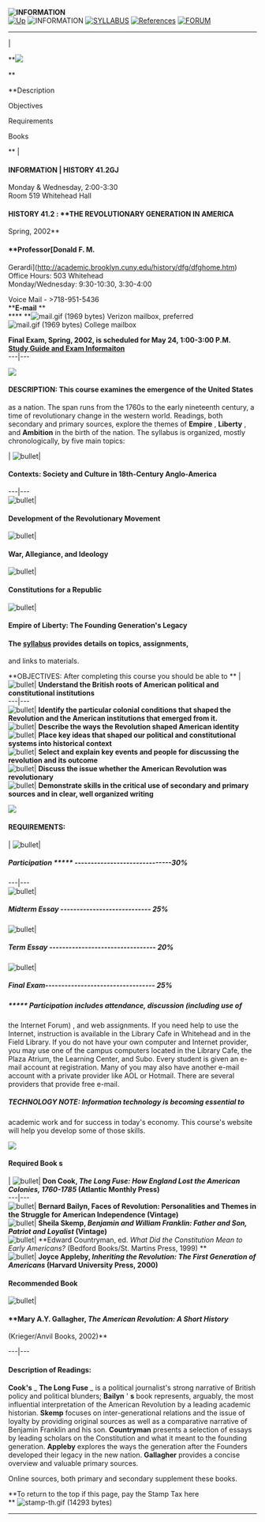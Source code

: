 **![INFORMATION](_derived/amrv-inf1.htm_cmp_corporat010_bnr.gif)**  
[![Up](_derived/up_cmp_corporat010_hbtn.gif)](amrvtop.htm)
![INFORMATION](_derived/amrv-inf1.htm_cmp_corporat010_hbtn_p.gif)
[![SYLLABUS](_derived/amrv-syl1.htm_cmp_corporat010_hbtn.gif)](amrv-syl1.htm)
[![References](_derived/ref.htm_cmp_corporat010_hbtn.gif)](ref.htm)
[![FORUM](_derived/forum.htm_cmp_corporat010_hbtn.gif)](forum.htm)  
  
---  
  
|

**![](redcoat.gif)  
  
  
  
  
**



 **Description  
  
Objectives  
  
Requirements  
  
Books  
  


** |

#### INFORMATION | HISTORY 41.2GJ  
Monday & Wednesday, 2:00-3:30  
Room 519 Whitehead Hall

#### **HISTORY 41.2** : **THE REVOLUTIONARY GENERATION IN AMERICA  
Spring, 2002**

#### **Professor[Donald F. M.
Gerardi](http://academic.brooklyn.cuny.edu/history/dfg/dfghome.htm)  
Office Hours: 503 Whitehead  
Monday/Wednesday: 9:30-10:30, 3:30-4:00  
  
Voice Mail - >718-951-5436  
****E-mail** **  
****  **![mail.gif \(1969 bytes\)](mail.gif) Verizon mailbox, preferred  
![mail.gif \(1969 bytes\)](mail.gif) College mailbox

**Final Exam, Spring, 2002, is scheduled for May 24, 1:00-3:00 P.M.  
[Study Guide and Exam Informaiton](412-exam.htm)**  
---|---  
  
![](_themes/corporat/acorrule.gif)

#### **DESCRIPTION:** This course examines the emergence of the United States
as a nation. The span runs from the 1760s to the early nineteenth century, a
time of revolutionary change in the western world. Readings, both secondary
and primary sources, explore the themes of **Empire** , **Liberty** , and
**Ambition** in the birth of the nation. The syllabus is organized, mostly
chronologically, by five main topics:

| ![bullet](_themes/corporat/acorbul1.gif)|

####  **Contexts: Society and Culture in 18th-Century Anglo-America**  
  
---|---  
![bullet](_themes/corporat/acorbul1.gif)|

####  **Development of the Revolutionary Movement**  
  
![bullet](_themes/corporat/acorbul1.gif)|

####  **War, Allegiance, and Ideology**  
  
![bullet](_themes/corporat/acorbul1.gif)|

####  **Constitutions for a Republic**  
  
![bullet](_themes/corporat/acorbul1.gif)|

#### **Empire of Liberty: The Founding Generation's Legacy**  
  
#### The [syllabus](amrv-syl1.htm) provides details on topics, assignments,
and links to materials.  
  


**OBJECTIVES: After completing this course you should be able to ** |
![bullet](_themes/corporat/acorbul1.gif)| **Understand the British roots of
American political and constitutional institutions**  
---|---  
![bullet](_themes/corporat/acorbul1.gif)| **Identify the particular colonial
conditions that shaped the Revolution and the American institutions that
emerged from it.**  
![bullet](_themes/corporat/acorbul1.gif)| **Describe the ways the Revolution
shaped American identity**  
![bullet](_themes/corporat/acorbul1.gif)| **Place key ideas that shaped our
political and constitutional systems into historical context**  
![bullet](_themes/corporat/acorbul1.gif)| **Select and explain key events and
people for discussing the revolution and its outcome**  
![bullet](_themes/corporat/acorbul1.gif)| **Discuss the issue whether the
American Revolution was revolutionary**  
![bullet](_themes/corporat/acorbul1.gif)| **Demonstrate skills in the critical
use of secondary and primary sources and in clear,   well organized writing**  
  
![](_themes/corporat/acorrule.gif)

#### **REQUIREMENTS:**

| ![bullet](_themes/corporat/acorbul1.gif)|

#####  Participation ***** \------------------------------30%  
  
---|---  
![bullet](_themes/corporat/acorbul1.gif)|

#####  Midterm Essay ---------------------------- 25%  
  
![bullet](_themes/corporat/acorbul1.gif)|

##### Term Essay --------------------------------- 20%  
  
![bullet](_themes/corporat/acorbul1.gif)|

##### Final Exam---------------------------------- 25%  
  
##### ***** Participation includes attendance, discussion (including use of
the Internet Forum) ,  and web assignments. If you need help to use the
Internet, instruction is available in the Library Cafe in Whitehead and in the
Field Library. If you do not have your own computer and Internet provider, you
may use one of the campus computers located in the Library Cafe, the Plaza
Atrium, the Learning Center, and Subo. Every student is given an e-mail
account at registration. Many of you may also have another e-mail account with
a private provider like AOL or Hotmail. There are several providers that
provide free e-mail.

##### **TECHNOLOGY NOTE:** Information technology is becoming essential to
academic work and for success in today's economy. This course's website will
help you develop some of those skills.  
  
![](_themes/corporat/acorrule.gif)

#### **Required  Book s**

| ![bullet](_themes/corporat/acorbul1.gif)| **Don Cook, _The Long Fuse: How
England Lost the American Colonies, 1760-1785_ (Atlantic Monthly Press)**  
---|---  
![bullet](_themes/corporat/acorbul1.gif)| **Bernard Bailyn, Faces of
Revolution: Personalities and Themes in the Struggle for American Independence
(Vintage)**  
![bullet](_themes/corporat/acorbul1.gif)| **Sheila Skemp, _Benjamin and
William Franklin: Father and Son, Patriot and Loyalist_ (Vintage)**  
![bullet](_themes/corporat/acorbul1.gif)| **Edward Countryman, ed. _What Did
the Constitution Mean to Early Americans?_ (Bedford Books/St. Martins Press,
1999) **  
![bullet](_themes/corporat/acorbul1.gif)| **Joyce Appleby, _Inheriting the
Revolution: The First Generation of Americans_ (Harvard University Press,
2000)**  
  
#### **Recommended Book**

![bullet](_themes/corporat/acorbul1.gif)|

#### **Mary A.Y. Gallagher, _The American Revolution: A Short History_
(Krieger/Anvil Books, 2002)**  
  
---|---  
  
#### Description of Readings:

**Cook's** _ **The Long Fuse** _ is a political journalist's strong narrative
of British policy and political blunders; **Bailyn** ' **s** book represents,
arguably, the most influential interpretation of the American Revolution by a
leading academic historian. **Skemp** focuses on inter-generational relations
and the issue of loyalty by providing original sources as well as a
comparative narrative of Benjamin Franklin and his son. **Countryman**
presents a selection of essays by leading scholars on the Constitution and
what it meant to the founding generation.  **Appleby** explores the ways the
generation after the Founders developed their legacy in the new nation.
**Gallagher** provides a concise overview and valuable primary sources.

Online sources, both primary and secondary supplement these books.  
  
**To return to the top if this page, pay the Stamp Tax here  
** ![stamp-th.gif \(14293 bytes\)](stamp-th.gif)

  
  
  
  
---

